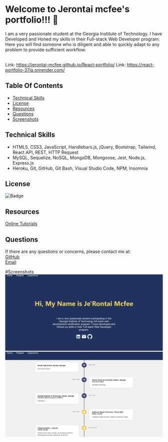 # Welcome to Jerontai mcfee's portfolio!!! 👋

I am a very passionate student at the Georgia Institute of Technology. I have Developed and Honed my skills in their Full-stack Web Developer program. Here you will find someone who is diligent and able to quickly adapt to any problem to provide sufficient workflow.
<br>
<br>


Link: https://jerontai-mcfee.github.io/React-portfolio/
Link: https://react-portfolio-37ia.onrender.com/

## Table Of Contents 
 - [Technical Skills](#technical-skills)
 - [License](#license)
 - [Resources](#resources)
 - [Questions](#questions)
 - [Screenshots](#Screenshots)


 ## Technical Skills
- HTML5, CSS3, JavaScript, Handlebars.js, jQuery, Bootstrap, Tailwind, React
API, REST, HTTP Request
- MySQL, Sequelize, NoSQL, MongoDB, Mongoose, Jest, Node.js, Express.js
- Heroku, Git, GitHub, Git Bash, Visual Studio Code, NPM, Insomnia


## License
    
![Badge](https://img.shields.io/badge/License-MIT-brightgreen?style=for-the-badge&logo=appveyor)

## Resources

[Online Tutorials](https://www.youtube.com/@OnlineTutorialsYT)


## Questions
    
If there are any questions or concerns, please contact me at:<br>
[GitHub](https://github.com/Jerontai-Mcfee)<br>
[Email](mailto:jerontai07@gmail.com)

#Screenshots
![Alt text](src/assets/images/ReactPortfolio.png)
![Alt text](src/assets/images/ReactPortfolio3.png)

